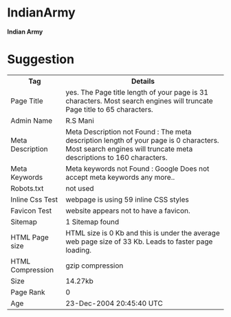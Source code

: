 # IndianArmy
<html>
<body>
<b>Indian Army</b>
<h1> Suggestion </h1>
<table>
<tr>
<th> Tag </th>
<th> Details</th>
</tr>
<tr>
<td>Page Title</td>
<td>yes.
The Page title length of your page is 31 characters. Most search engines will truncate Page title to 65 characters.</td>
</tr>
<tr>
<td>Admin Name</td>
<td>R.S Mani</td>
</tr>
<tr>
<td>Meta Description</td> 
<td>Meta Description not Found : The meta description length of your page is 0 characters. Most search engines will truncate meta descriptions to 160 characters.</td>
</tr>
<tr>
<td>Meta Keywords</td>
<td>Meta keywords not Found : Google Does not accept meta keywords any more..</td>
</tr>
<tr>
<td>Robots.txt</td>
<td>not used</td>
</tr>
<tr>
<td>Inline Css Test</td>
<td>webpage is using 59 inline CSS styles</td>
</tr>
<tr>
<td>Favicon Test</td>
<td>website appears not to have a favicon.</td>
</tr>
<tr>
<td>Sitemap</td>
<td>1 Sitemap found</td>
</tr>
<tr>
<td>HTML Page size</td>
<td>HTML size is 0 Kb and this is under the average web page size of 33 Kb. Leads to faster page loading.</td>
</tr>
<tr>
<td>HTML Compression </td>
<td>gzip compression</td>
</tr>
<tr>
<td> Size </td>
<td>14.27kb</td>
</tr>
<tr>
<td>Page Rank</td>
<td>0</td>
</tr>
<tr>
<td>Age</td>
<td>23-Dec-2004 20:45:40 UTC</td>
</tr> 
</table>
<body/>
<html/>

